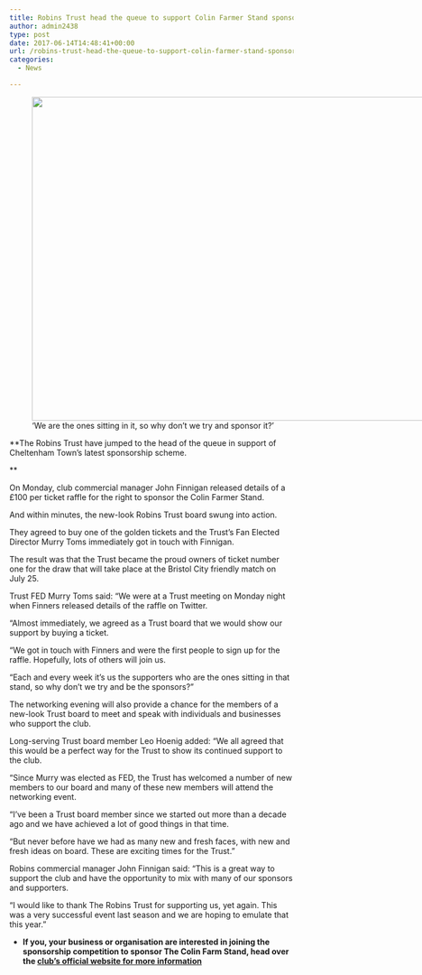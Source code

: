 ```yaml
---
title: Robins Trust head the queue to support Colin Farmer Stand sponsorship competition
author: admin2438
type: post
date: 2017-06-14T14:48:41+00:00
url: /robins-trust-head-the-queue-to-support-colin-farmer-stand-sponsorship-competition/
categories:
  - News

---
```

<figure id="attachment_466" style="width: 1021px" class="wp-caption aligncenter"><img class="wp-image-466 size-full" src="//robinstrust.org//wp-content/uploads/2017/06/Screen-Shot-2017-06-14-at-14.52.07.png" alt="" width="1021" height="574" srcset="http://robinstrust.test/wp-content/uploads/2017/06/Screen-Shot-2017-06-14-at-14.52.07.png 1021w, http://robinstrust.test/wp-content/uploads/2017/06/Screen-Shot-2017-06-14-at-14.52.07-300x169.png 300w, http://robinstrust.test/wp-content/uploads/2017/06/Screen-Shot-2017-06-14-at-14.52.07-768x432.png 768w" sizes="(max-width: 1021px) 100vw, 1021px" /><figcaption class="wp-caption-text">‘We are the ones sitting in it, so why don’t we try and sponsor it?’</figcaption></figure> 

**The Robins Trust have jumped to the head of the queue in support of Cheltenham Town’s latest sponsorship scheme.
  
** 
  
On Monday, club commercial manager John Finnigan released details of a £100 per ticket raffle for the right to sponsor the Colin Farmer Stand.

And within minutes, the new-look Robins Trust board swung into action.

They agreed to buy one of the golden tickets and the Trust’s Fan Elected Director Murry Toms immediately got in touch with Finnigan.

The result was that the Trust became the proud owners of ticket number one for the draw that will take place at the Bristol City friendly match on July 25.

Trust FED Murry Toms said: “We were at a Trust meeting on Monday night when Finners released details of the raffle on Twitter.

“Almost immediately, we agreed as a Trust board that we would show our support by buying a ticket.

“We got in touch with Finners and were the first people to sign up for the raffle. Hopefully, lots of others will join us.

“Each and every week it’s us the supporters who are the ones sitting in that stand, so why don’t we try and be the sponsors?”

The networking evening will also provide a chance for the members of a new-look Trust board to meet and speak with individuals and businesses who support the club.

Long-serving Trust board member Leo Hoenig added: “We all agreed that this would be a perfect way for the Trust to show its continued support to the club.

“Since Murry was elected as FED, the Trust has welcomed a number of new members to our board and many of these new members will attend the networking event.

“I’ve been a Trust board member since we started out more than a decade ago and we have achieved a lot of good things in that time.

“But never before have we had as many new and fresh faces, with new and fresh ideas on board. These are exciting times for the Trust.”

Robins commercial manager John Finnigan said: “This is a great way to support the club and have the opportunity to mix with many of our sponsors and supporters.

“I would like to thank The Robins Trust for supporting us, yet again. This was a very successful event last season and we are hoping to emulate that this year.”

  * **If you, your business or organisation are interested in joining the sponsorship competition to sponsor The Colin Farm Stand, head over the [club&#8217;s official website for more information][1]**

 [1]: https://www.ctfc.com/news/2017/june/stand-sponsor-raffle/